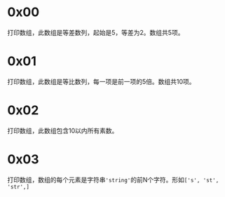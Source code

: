 
# 0x00

打印数组，此数组是等差数列，起始是5，等差为2。数组共5项。

# 0x01

打印数组，此数组是等比数列，每一项是前一项的5倍。数组共10项。

# 0x02

打印数组，此数组包含10以内所有素数。

# 0x03

打印数组，数组的每个元素是字符串`'string'`的前N个字符。形如`['s', 'st', 'str',]`
